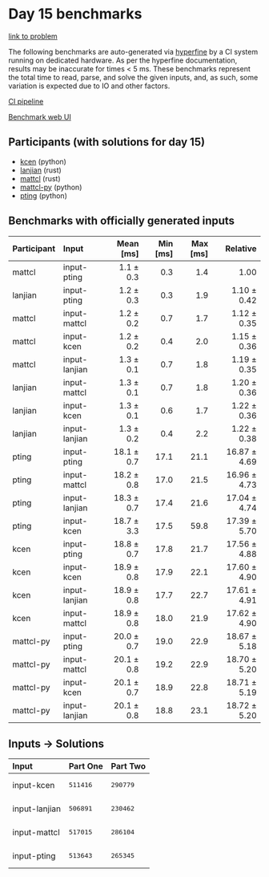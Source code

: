 # Day 15 benchmarks

[link to problem](https://adventofcode.com/2023/day/15)

The following benchmarks are auto-generated via
[hyperfine](https://github.com/sharkdp/hyperfine) by a CI system running on
dedicated hardware. As per the hyperfine documentation, results may be
inaccurate for times < 5 ms. These benchmarks represent the total time to read,
parse, and solve the given inputs, and, as such, some variation is expected due
to IO and other factors.

[CI pipeline](http://ci.papercode.net:8080/teams/main/pipelines/aoc2023)

[Benchmark web UI](https://aoc.ancalagon.black)


## Participants (with solutions for day 15)

- [kcen](https://github.com/kcen/aoc2023) (python)
- [lanjian](https://github.com/lanjian/aoc-2023) (rust)
- [mattcl](https://github.com/mattcl/aoc2023) (rust)
- [mattcl-py](https://github.com/mattcl/aoc2023-py) (python)
- [pting](https://github.com/pting/aoc2023) (python)


## Benchmarks with officially generated inputs

| Participant | Input | Mean [ms] | Min [ms] | Max [ms] | Relative |
|:---|:---|---:|---:|---:|---:|
| mattcl | input-pting | 1.1 ± 0.3 | 0.3 | 1.4 | 1.00 |
| lanjian | input-pting | 1.2 ± 0.3 | 0.3 | 1.9 | 1.10 ± 0.42 |
| mattcl | input-mattcl | 1.2 ± 0.2 | 0.7 | 1.7 | 1.12 ± 0.35 |
| mattcl | input-kcen | 1.2 ± 0.2 | 0.4 | 2.0 | 1.15 ± 0.36 |
| mattcl | input-lanjian | 1.3 ± 0.1 | 0.7 | 1.8 | 1.19 ± 0.35 |
| lanjian | input-mattcl | 1.3 ± 0.1 | 0.7 | 1.8 | 1.20 ± 0.36 |
| lanjian | input-kcen | 1.3 ± 0.1 | 0.6 | 1.7 | 1.22 ± 0.36 |
| lanjian | input-lanjian | 1.3 ± 0.2 | 0.4 | 2.2 | 1.22 ± 0.38 |
| pting | input-pting | 18.1 ± 0.7 | 17.1 | 21.1 | 16.87 ± 4.69 |
| pting | input-mattcl | 18.2 ± 0.8 | 17.0 | 21.5 | 16.96 ± 4.73 |
| pting | input-lanjian | 18.3 ± 0.7 | 17.4 | 21.6 | 17.04 ± 4.74 |
| pting | input-kcen | 18.7 ± 3.3 | 17.5 | 59.8 | 17.39 ± 5.70 |
| kcen | input-pting | 18.8 ± 0.7 | 17.8 | 21.7 | 17.56 ± 4.88 |
| kcen | input-kcen | 18.9 ± 0.8 | 17.9 | 22.1 | 17.60 ± 4.90 |
| kcen | input-lanjian | 18.9 ± 0.8 | 17.7 | 22.7 | 17.61 ± 4.91 |
| kcen | input-mattcl | 18.9 ± 0.8 | 18.0 | 21.9 | 17.62 ± 4.90 |
| mattcl-py | input-pting | 20.0 ± 0.7 | 19.0 | 22.9 | 18.67 ± 5.18 |
| mattcl-py | input-mattcl | 20.1 ± 0.8 | 19.2 | 22.9 | 18.70 ± 5.20 |
| mattcl-py | input-kcen | 20.1 ± 0.7 | 18.9 | 22.8 | 18.71 ± 5.19 |
| mattcl-py | input-lanjian | 20.1 ± 0.8 | 18.8 | 23.1 | 18.72 ± 5.20 |


## Inputs -> Solutions

| Input | Part One | Part Two |
|:---|:---|:---|
|input-kcen|<pre>511416</pre>|<pre>290779</pre>|
|input-lanjian|<pre>506891</pre>|<pre>230462</pre>|
|input-mattcl|<pre>517015</pre>|<pre>286104</pre>|
|input-pting|<pre>513643</pre>|<pre>265345</pre>|